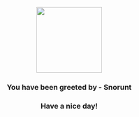 <p align="center">
    <img src="https://raw.githubusercontent.com/PokeAPI/sprites/master/sprites/pokemon/361.png" width="150" height="150">
</p>
<h3 align="center">You have been greeted by - <b>Snorunt</b></h3>
<h3 align="center">Have a nice day!</h3>
